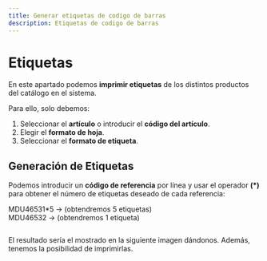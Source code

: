 ```yaml
---
title: Generar etiquetas de codigo de barras
description: Etiquetas de codigo de barras
---
```


# Etiquetas

En este apartado podemos **imprimir etiquetas** de los distintos productos del catálogo en el sistema.  

Para ello, solo debemos:  
1. Seleccionar el **artículo** o introducir el **código del artículo**.  
2. Elegir el **formato de hoja**.  
3. Seleccionar el **formato de etiqueta**.  

## Generación de Etiquetas

Podemos introducir un **código de referencia** por línea y usar el operador **(*)** para obtener el número de etiquetas deseado de cada referencia:

MDU46531*5  → (obtendremos 5 etiquetas)  
MDU46532    → (obtendremos 1 etiqueta)

![]()

El resultado sería el mostrado en la siguiente imagen dándonos. Además, tenemos la posibilidad de imprimirlas. 

![]()